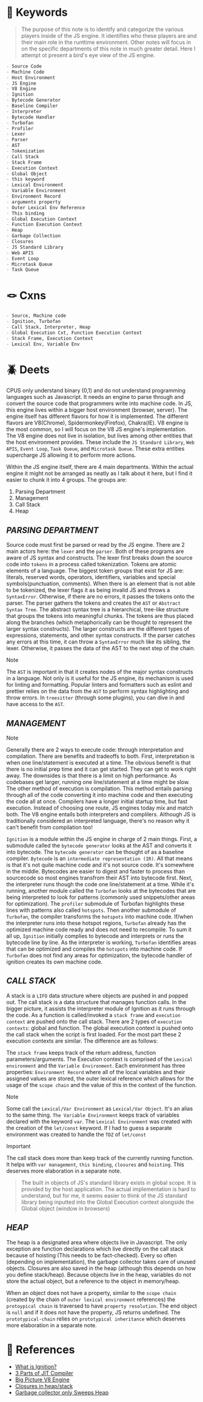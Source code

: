 <!--==================-->
# 🔑 Keywords
<!--==================-->
>The purpose of this note is to identify and categorize the various players inside of the JS engine. It identifies who these players are and their main role in the runttime environment. Other notes will focus in on the specific departments of this note in much greater detail. Here I attempt ot present a bird's eye view of the JS engine.

```md
- Source Code
- Machine Code
- Host Environment
- JS Engine
- V8 Engine
- Ignition
- Bytecode Generator
- Baseline Compiler
- Interpreter
- Bytecode Handler
- Turbofan
- Profiler
- Lexer
- Parser
- AST
- Tokenization
- Call Stack
- Stack Frame
- Execution Context
- Global Object
- this keyword
- Lexical Environment
- Variable Environment
- Environment Record
- arguments property
- Outer Lexical Env Reference
- This binding
- Global Execution Context
- Function Execution Context
- Heap
- Garbage Collection
- Closures
- JS Standard Library
- Web APIS
- Event Loop
- Microtask Queue
- Task Queue
```
<!--==================-->
# 🪢 Cxns
<!--==================-->
```md
- Source, Machine code
- Ignition, Turbofan
- Call Stack, Interpreter, Heap
- Global Execution Cxt, Function Execution Context
- Stack Frame, Execution Context
- Lexical Env, Variable Env
```

<!--==================-->
# 🪲 Deets
<!--==================-->
CPUS only understand binary (0,1) and do not understand programming languages such as Javascript. It needs an engine to parse through and convert the source code that programmers write into machine code. In JS, this engine lives within a bigger host environment (browser, server). The engine itself has different flavors for how it is implemented. The different flavors are V8(Chrome), Spidermonkey(Firefox), Chakra(IE). V8 engine is the most common, so I will focus on the V8 JS engine's implementation. The V8 engine does not live in isolation, but lives among other entities that the host environment provides. These include the `JS Standard Library`, `Web APIS`, `Event Loop`, `Task Queue`, and `Microtask Queue`. These extra entities supercharge JS allowing it to perform more actions.

Within the JS engine itself, there are 4 main departments. Within the actual engine it might not be arranged as neatly as I talk about it here, but I find it easier to chunk it into 4 groups. The groups are:
1. Parsing Department
2. Management
3. Call Stack
4. Heap

## _PARSING DEPARTMENT_
Source code must first be parsed or read by the JS engine. There are 2 main actors here: the `lexer` and the `parser`. Both of these programs are aware of JS syntax and constructs. The lexer first breaks down the source code into `tokens` in a process called tokenization. Tokens are atomic elements of a language. The biggest token groups that exist for JS are: literals, reserved words, operators, identifiers, variables and special symbols(punctuation, comments). When there is an element that is not able to be tokenized, the lexer flags it as being invalid JS and throws a `SyntaxError`. Otherwise, if there are no errors, it passes the tokens onto the parser. The parser gathers the tokens and creates the `AST` or `Abstract Syntax Tree`. The abstract syntax tree is a hierarchical, tree-like structure that groups the tokens into meaningful chunks. The tokens are thus placed along the branches (which metaphorically can be thought to represent the larger syntax constructs). The larger constructs are the different types of expressions, statements, and other syntax constructs. If the parser catches any errors at this time, it can throw a `SyntaxError` much like its sibling, the lexer. Otherwise, it passes the data of the AST to the next step of the chain.

> [!Note]
> The `AST` is important in that it creates nodes of the major syntax constructs in a language. Not only is it useful for the JS engine, its mechanism is used for linting and formatting. Popular linters and formatters such as eslint and prettier relies on the data from the `AST` to perform syntax highlighting and throw errors. In `treesitter` (through some plugins), you can dive in and have access to the `AST`.

## _MANAGEMENT_
> [!Note]
> Generally there are 2 ways to execute code: through interpretation and compilation. There are benefits and tradeoffs to both. First, interpretation is when one line/statement is executed at a time. The obvious benefit is that there is no initial prep time and it can get started. They can get to work right away. The downsides is that there is a limit on high performance. As codebases get larger, running one line/statement at a time might be slow. The other method of execution is compilation. This method entails parsing through all of the code converting it into machine code and then executing the code all at once. Compilers have a longer initial startup time, but fast execution. Instead of choosing one route, JS engines today mix and match both. The V8 engine entails both interpreters and complilers. Although JS is traditionally considered an interpreted language, there's no reason why it can't benefit from compilation too!

`Ignition` is a module within the JS engine in charge of 2 main things. First, a submodule called the `bytecode generator` looks at the AST and converts it into bytecode. The `bytecode generator` can be thought of as a baseline compiler. `Bytecode` is an `intermediate representation (IR)`. All that means is that it's not quite machine code and it's not source code. It's somewhere in the middle. Bytecodes are easier to digest and faster to process than sourcecode so most engines transfrom their AST into bytecode first. Next, the interpreter runs though the code one line/statement at a time. While it's running, another module called the `Turbofan` looks at the bytecodes that are being interpreted to look for patterns (commonly used snippets/other areas for optimization). The `profiler` submodule of Turbofan highlights these lines with patterns also called `hotspots`. Then another submodule of `Turbofan`, the compiler transforms the `hotspots` into machine code. If/when the interpreter runs into these hotspot regions, `Turbofan` already has the optimized machine code ready and does not need to recompiile. To sum it all up, `Ignition` initially complies to bytecode and interprets or runs the bytecode line by line. As the interpreter is working, `Turbofan` identifies areas that can be optimized and compiles the `hotspots` into machine code. If `Turbofan` does not find any areas for optimization, the bytecode handler of ignition creates its own machine code.

## _CALL STACK_
A stack is a `LIFO` data structure where objects are pushed in and popped out. The call stack is a data structure that manages function calls. In the bigger picture, it assists the interpreter module of Ignition as it runs through the code. As a function is called/invoked a `stack frame` and `execution context` are pushed onto the call stack. There are 2 types of `execution contexts`: global and function. The global execution context is pushed onto the call stack when the script is first loaded. For the most part these 2 execution contexts are similar. The difference are as follows:

The `stack frame` keeps track of the return address, function parameters/arguments. The Execution context is comprised of the `Lexical environment` and the `Variable Environment`. Each environment has three properties: `Environment Record` where all of the local variables and their assigned values are stored, the outer lexical reference which allows for the usage of the `scope chain` and the value of this in the context of the function.

> [!Note]
> Some call the `Lexical/Var Environment` as `Lexical/Var Object`. It's an alias to the same thing. `The Variable Environment` keeps track of variables declared with the keyword `var`. The `Lexical Environment` was created with the creation of the `let/const` keyword. If I had to guess a separate environment was created to handle the `TDZ` of `let/const`

> [!Important]
> The call stack does more than keep track of the currently running function. It helps with `var management`, `this binding`, `closures` and `hoisting`. This deserves more elaboration in a separate note.

> The built in objects of JS's standard library exists in global scope. It is provided by the host application. The actual implementation is hard to understand, but for me, it seems easier to think of the JS standard library being inputted into the Global Execution context alongside the Global object (window in browsers)

## _HEAP_
The heap is a designated area where objects live in Javascript. The only exception are function declarations which live directly on the call stack because of hoisting (This needs to be fact-checked). Every so often (depending on implementation), the garbage collector takes care of unused objects. Closures are also saved in the heap (although this depends on how you define stack/heap). Because objects live in the heap, variables do not store the actual object, but a reference to the object in memory/heap.

When an object does not have a property, similar to the `scope chain` (created by the chain of `outer lexical environment` references) the `protoypical chain` is traversed to have `property resolution`. The end object is `null` and if it does not have the property, JS returns undefined. The `prototypical-chain` relies on `prototypical inheritance` which deserves more elaboration in a separate note.

<!--==================-->
# 📗 References
<!--==================-->
- [What is Ignition?](https://stackoverflow.com/questions/54957946/what-does-v8s-ignition-really-do)
- [3 Parts of JIT Compiler](https://medium.com/@minhaz217/lets-understand-the-javascript-just-in-time-compiler-jit-and-how-the-v8-engine-works-ff6276d131a1#:~:text=The%20interpreter%20in%20the%20V8,inline%20caching%20and%20other%20optimizations%2e)
- [Big Picture V8 Engine](https://medium.com/@minhaz217/lets-understand-the-javascript-just-in-time-compiler-jit-and-how-the-v8-engine-works-ff6276d131a1#:~:text=The%20interpreter%20in%20the%20V8,inline%20caching%20and%20other%20optimizations%2e)
- [Closures in heap/stack](https://stackoverflow.com/questions/29225834/where-are-variables-in-a-closure-stored-stack-or-heap)
- [Garbage collector only Sweeps Heap](https://stackoverflow.com/questions/31698747/does-the-js-garbage-collector-clear-stack-memory)
